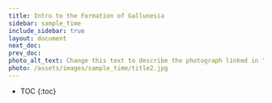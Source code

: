 ```yaml
---
title: Intro to the Formation of Gallunesia
sidebar: sample_time
include_sidebar: true
layout: document
next_doc: 
prev_doc: 
photo_alt_text: Change this text to describe the photograph linked in "photo".
photo: /assets/images/sample_time/title2.jpg
---
```


* TOC
{:toc}


